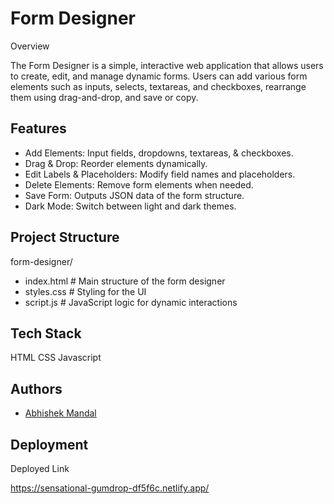 # Form Designer

Overview

The Form Designer is a simple, interactive web application that allows users to create, edit, and manage dynamic forms. Users can add various form elements such as inputs, selects, textareas, and checkboxes, rearrange them using drag-and-drop, and save or copy.

## Features

- Add Elements: Input fields, dropdowns, textareas, & checkboxes.
- Drag & Drop: Reorder elements dynamically.
- Edit Labels & Placeholders: Modify field names and placeholders.
- Delete Elements: Remove form elements when needed.
- Save Form: Outputs JSON data of the form structure.
- Dark Mode: Switch between light and dark themes.

## Project Structure
form-designer/ 
- index.html # Main structure of the form designer 
- styles.css # Styling for the UI 
- script.js # JavaScript logic for dynamic interactions

## Tech Stack
HTML
CSS
Javascript

## Authors

- [Abhishek Mandal](https://github.com/AbhishekMandal1997)


## Deployment

Deployed Link

https://sensational-gumdrop-df5f6c.netlify.app/

